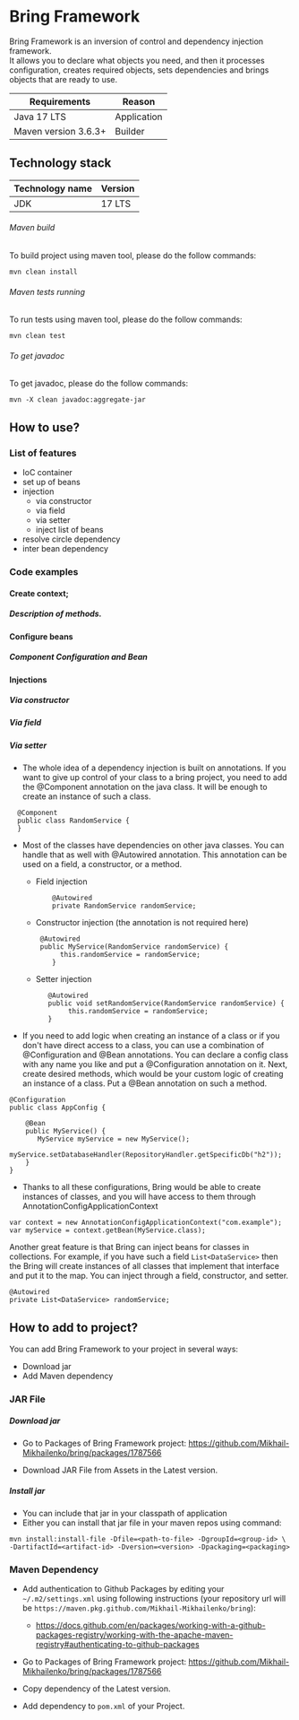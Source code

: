 # Bring Framework

Bring Framework is an inversion of control and dependency injection framework.<br>
It allows you to declare what objects you need, and then it processes configuration, creates required objects, sets dependencies and brings objects that are ready to use.


| Requirements                   	 | Reason                         	     |
|----------------------------------|--------------------------------------|
| Java 17 LTS           	          | Application                        	 |    |
| Maven version 3.6.3+ 	           | Builder 	                          |

## Technology stack
| Technology name                   	 | Version                        	 |
|-------------------------------------|----------------------------------|
| JDK        	                         | 17 LTS                           |


###### Maven build
To build project using maven tool, please do the follow commands:
```$xslt
mvn clean install
```
###### Maven tests running
To run tests using maven tool, please do the follow commands:

```$xslt
mvn clean test
```

###### To get javadoc

To get javadoc, please do the follow commands:

```$xslt
mvn -X clean javadoc:aggregate-jar
```

## How to use?

### List of features
* IoC container
* set up of beans
* injection 
  * via constructor
  * via field
  * via setter
  * inject list of beans 
* resolve circle dependency 
* inter bean dependency 
### Code examples

#### Create context;
##### Description of methods.

#### Configure beans
##### Component Configuration and Bean

#### Injections
##### Via constructor 
##### Via field
##### Via setter


* The whole idea of a dependency injection is built on annotations.
  If you want to give up control of your class to a bring project, you need to add the @Component annotation on the java
  class.
  It will be enough to create an instance of such a class.

```
  @Component
  public class RandomService {
  }
```  

* Most of the classes have dependencies on other java classes. You can handle that as well with @Autowired annotation.
  This annotation can be used on a field, a constructor, or a method.

  - Field injection

    ```agsl
	    @Autowired
	    private RandomService randomService;
    ```
  - Constructor injection (the annotation is not required here)
    ```agsl
     @Autowired
     public MyService(RandomService randomService) {
	      this.randomService = randomService;
	    }
  - Setter injection
    ```agsl
	   @Autowired
	   public void setRandomService(RandomService randomService) {
		    this.randomService = randomService;
	   }
    ```

* If you need to add logic when creating an instance of a class or if you don't have direct access to a class, you can
  use
  a combination of @Configuration and @Bean annotations.
  You can declare a config class with any name you like and put a @Configuration annotation on it. Next, create desired
  methods, which would be your custom logic of creating an instance of a class. Put a @Bean annotation on such a method.

```agsl
@Configuration
public class AppConfig {

    @Bean
    public MyService() {
	   MyService myService = new MyService();
	   myService.setDatabaseHandler(RepositoryHandler.getSpecificDb("h2"));
    }
}

```

* Thanks to all these configurations, Bring would be able to create instances of classes, and you will have access to
  them
  through AnnotationConfigApplicationContext

```agsl
var context = new AnnotationConfigApplicationContext("com.example");
var myService = context.getBean(MyService.class);
```

Another great feature is that Bring can inject beans for classes in collections. For example, if you have such a
field  `List<DataService>` then the Bring will create instances of all classes that implement that interface and put it
to the map. You can inject through a field, constructor, and setter.
```agsl
@Autowired
private List<DataService> randomService;
```

## How to add to project?

You can add Bring Framework to your project in several ways:

* Download jar
* Add Maven dependency

### JAR File
##### Download jar

* Go to Packages of Bring Framework project: https://github.com/Mikhail-Mikhailenko/bring/packages/1787566

* Download JAR File from Assets in the Latest version.

##### Install jar

- You can include that jar in your classpath of application
- Either you can install that jar file in your maven repos using command:
```agsl
mvn install:install-file -Dfile=<path-to-file> -DgroupId=<group-id> \
-DartifactId=<artifact-id> -Dversion=<version> -Dpackaging=<packaging>
```

### Maven Dependency

* Add authentication to Github Packages  by editing your `~/.m2/settings.xml` using following instructions (your repository url will be `https://maven.pkg.github.com/Mikhail-Mikhailenko/bring`):
  
    - https://docs.github.com/en/packages/working-with-a-github-packages-registry/working-with-the-apache-maven-registry#authenticating-to-github-packages

* Go to Packages of Bring Framework project: https://github.com/Mikhail-Mikhailenko/bring/packages/1787566

* Copy dependency of the Latest version.

* Add dependency to `pom.xml` of your Project.